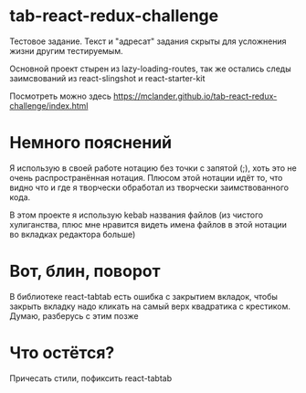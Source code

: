 # tab-react-redux-challenge

Тестовое задание. Текст и "адресат" задания скрыты для усложнения жизни другим тестируемым.

Основной проект стырен из lazy-loading-routes, так же остались следы заимсвований из react-slingshot и react-starter-kit

Посмотреть можно здесь https://mclander.github.io/tab-react-redux-challenge/index.html

# Немного пояснений

Я использую в своей работе нотацию без точки с запятой (;), хоть это не очень распространённая 
нотация. Плюсом этой нотации идёт то, что видно что и где я творчески обработал из творчески
заимствованного кода.

В этом проекте я использую kebab названия файлов (из чистого хулиганства, плюс мне 
нравится видеть имена файлов в этой нотации во вкладках редактора больше)


# Вот, блин, поворот

В библиотеке react-tabtab есть ошибка с закрытием вкладок, чтобы закрыть вкладку надо кликать на самый верх квадратика с крестиком. Думаю, разберусь с этим позже

# Что остётся?

Причесать стили, пофиксить react-tabtab 